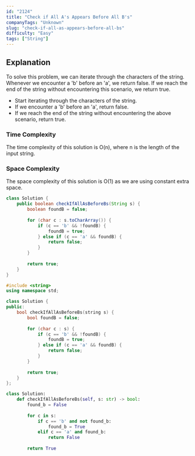```yaml
---
id: "2124"
title: "Check if All A's Appears Before All B's"
companyTags: "Unknown"
slug: "check-if-all-as-appears-before-all-bs"
difficulty: "Easy"
tags: ["String"]
---
```


## Explanation
To solve this problem, we can iterate through the characters of the string. Whenever we encounter a 'b' before an 'a', we return false. If we reach the end of the string without encountering this scenario, we return true.

- Start iterating through the characters of the string.
- If we encounter a 'b' before an 'a', return false.
- If we reach the end of the string without encountering the above scenario, return true.

### Time Complexity
The time complexity of this solution is O(n), where n is the length of the input string.

### Space Complexity
The space complexity of this solution is O(1) as we are using constant extra space.
```java
class Solution {
    public boolean checkIfAllAsBeforeBs(String s) {
        boolean foundB = false;
        
        for (char c : s.toCharArray()) {
            if (c == 'b' && !foundB) {
                foundB = true;
            } else if (c == 'a' && foundB) {
                return false;
            }
        }
        
        return true;
    }
}
```

```cpp
#include <string>
using namespace std;

class Solution {
public:
    bool checkIfAllAsBeforeBs(string s) {
        bool foundB = false;
        
        for (char c : s) {
            if (c == 'b' && !foundB) {
                foundB = true;
            } else if (c == 'a' && foundB) {
                return false;
            }
        }
        
        return true;
    }
};
```

```python
class Solution:
    def checkIfAllAsBeforeBs(self, s: str) -> bool:
        found_b = False
        
        for c in s:
            if c == 'b' and not found_b:
                found_b = True
            elif c == 'a' and found_b:
                return False
        
        return True
```